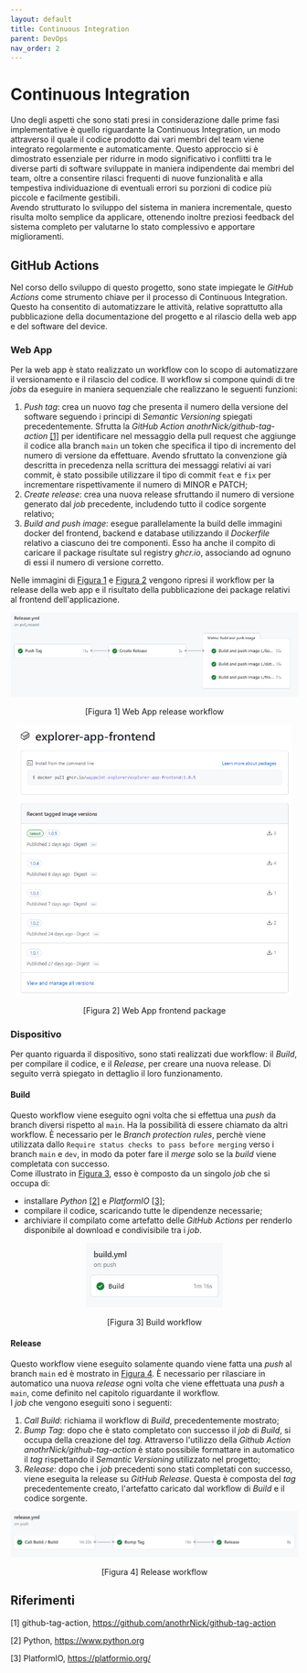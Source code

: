 ```yaml
---
layout: default
title: Continuous Integration
parent: DevOps
nav_order: 2
---
```


# Continuous Integration
Uno degli aspetti che sono stati presi in considerazione dalle prime fasi implementative è quello riguardante la Continuous Integration, un modo attraverso il quale il codice prodotto dai vari membri del team viene integrato regolarmente e automaticamente. Questo approccio si è dimostrato essenziale per ridurre in modo significativo i conflitti tra le diverse parti di software sviluppate in maniera indipendente dai membri del team, oltre a consentire rilasci frequenti di nuove funzionalità e alla tempestiva individuazione di eventuali errori su porzioni di codice più piccole e facilmente gestibili.\
Avendo strutturato lo sviluppo del sistema in maniera incrementale, questo risulta molto semplice da applicare, ottenendo inoltre preziosi feedback del sistema completo per valutarne lo stato complessivo e apportare miglioramenti.

## GitHub Actions
Nel corso dello sviluppo di questo progetto, sono state impiegate le *GitHub Actions* come strumento chiave per il processo di Continuous Integration. Questo ha consentito di automatizzare le attività, relative soprattutto alla pubblicazione della documentazione del progetto e al rilascio della web app e del software del device.

### Web App
Per la web app è stato realizzato un workflow con lo scopo di automatizzare il versionamento e il rilascio del codice. Il workflow si compone quindi di tre *jobs* da eseguire in maniera sequenziale che realizzano le seguenti funzioni:
1. *Push tag*: crea un nuovo *tag* che presenta il numero della versione del software seguendo i principi di *Semantic Versioning* spiegati precedentemente. Sfrutta la *GitHub Action* *anothrNick/github-tag-action* <a href="#1">[1]</a> per identificare nel messaggio della pull request che aggiunge il codice alla branch ```main``` un token che specifica il tipo di incremento del numero di versione da effettuare. Avendo sfruttato la convenzione già descritta in precedenza nella scrittura dei messaggi relativi ai vari commit, è stato possibile utilizzare il tipo di commit ```feat``` e ```fix``` per incrementare rispettivamente il numero di MINOR e PATCH;
2. *Create release*: crea una nuova release sfruttando il numero di versione generato dal *job* precedente, includendo tutto il codice sorgente relativo;
3. *Build and push image*: esegue parallelamente la build delle immagini docker del frontend, backend e database utilizzando il *Dockerfile* relativo a ciascuno dei tre componenti. Esso ha anche il compito di caricare il package risultate sul registry *ghcr.io*, associando ad ognuno di essi il numero di versione corretto.

Nelle immagini di <a href="#fig1">Figura 1</a> e <a href="#fig2">Figura 2</a> vengono ripresi il workflow per la release della web app e il risultato della pubblicazione dei package relativi al frontend dell'applicazione.

<div align="center">
    <img src="../../img/web-app-workflow.png" alt="Build workflow"  style="width: 50rem">
    <p align="center" id="fig1">[Figura 1] Web App release workflow</p>
</div>

<div align="center">
    <img src="../../img/frontend-ghcr.png" alt="Build workflow"  style="width: 30rem">
    <p align="center" id="fig2">[Figura 2] Web App frontend package</p>
</div>

### Dispositivo
Per quanto riguarda il dispositivo, sono stati realizzati due workflow: il *Build*, per compilare il codice, e il *Release*, per creare una nuova release. Di seguito verrà spiegato in dettaglio il loro funzionamento.
#### Build
Questo workflow viene eseguito ogni volta che si effettua una *push* da branch diversi rispetto al ```main```. Ha la possibilità di essere chiamato da altri workflow. È necessario per le *Branch protection rules*, perchè viene utilizzata dallo `Require status checks to pass before merging` verso i branch ```main``` e ```dev```, in modo da poter fare il *merge* solo se la *build* viene completata con successo.\
Come illustrato in <a href="#fig3">Figura 3</a>, esso è composto da un singolo *job* che si occupa di:
- installare *Python* <a href="#2">[2]</a> e *PlatformIO* <a href="#3">[3]</a>;
- compilare il codice, scaricando tutte le dipendenze necessarie;
- archiviare il compilato come artefatto delle *GitHub Actions* per renderlo disponibile al download e condivisibile tra i *job*.

<div align="center">
<img src="../../img/device-workflow-build.jpg" alt="Build workflow"  style="width: 15rem">
<p align="center" id="fig3">[Figura 3] Build workflow</p>
</div>

#### Release
Questo workflow viene eseguito solamente quando viene fatta una *push* al branch ```main``` ed è mostrato in <a href="#fig4">Figura 4</a>. È necessario per rilasciare in automatico una nuova *release* ogni volta che viene effettuata una *push* a ```main```, come definito nel capitolo riguardante il workflow. \
I *job* che vengono eseguiti sono i seguenti:
1. *Call Build*: richiama il workflow di *Build*, precedentemente mostrato;
2. *Bump Tag*: dopo che è stato completato con successo il *job* di *Build*, si occupa della creazione del *tag*. Attraverso l'utilizzo della *Github Action* *anothrNick/github-tag-action* è stato possibile formattare in automatico il *tag* rispettando il *Semantic Versioning* utilizzato nel progetto;
3. *Release*: dopo che i *job* precedenti sono stati completati con successo, viene eseguita la release su *GitHub Release*. Questa è composta del *tag* precedentemente creato, l'artefatto caricato dal workflow di *Build* e il codice sorgente.

<div align="center">
<img src="../../img/device-workflow-release.jpg" alt="Release workflow" >
<p align="center" id="fig4">[Figura 4] Release workflow</p>
</div>

## Riferimenti

<a id="1">[1]</a> github-tag-action, https://github.com/anothrNick/github-tag-action

<a id="2">[2]</a> Python, https://www.python.org

<a id="3">[3]</a> PlatformIO, https://platformio.org/
